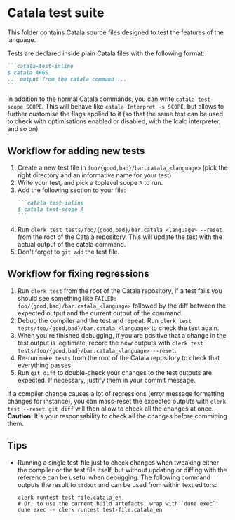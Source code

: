 # Catala test suite

This folder contains Catala source files designed to test the features of the
language.

Tests are declared inside plain Catala files with the following format:

~~~markdown
```catala-test-inline
$ catala ARGS
... output from the catala command ...
```
~~~

In addition to the normal Catala commands, you can write `catala test-scope SCOPE`.
This will behave like `catala Interpret -s SCOPE`, but allows to further
customise the flags applied to it (so that the same test can be used to check
with optimisations enabled or disabled, with the lcalc interpreter, and so on)

## Workflow for adding new tests

1. Create a new test file in `foo/{good,bad}/bar.catala_<language>` (pick the right directory and
   an informative name for your test)
2. Write your test, and pick a toplevel scope `A` to run.
3. Add the following section to your file:
      ~~~markdown
      ```catala-test-inline
      $ catala test-scope A
      ```
      ~~~
4. Run `clerk test tests/foo/{good,bad}/bar.catala_<language> --reset`
   from the root of the Catala repository. This will update the test with the
   actual output of the catala command.
5. Don't forget to `git add` the test file.

## Workflow for fixing regressions

1. Run `clerk test` from the root of the Catala repository, if a test fails
   you should see something like
   `FAILED: foo/{good,bad}/bar.catala_<language>` followed by the diff
   between the expected output and the current output of the command.
2. Debug the compiler and the test and repeat. Run
   `clerk test tests/foo/{good,bad}/bar.catala_<language>` to check the test again.
3. When you're finished debugging, if you are positive that a change in the test
   output is legitimate, record the new outputs with
   `clerk test tests/foo/{good,bad}/bar.catala_<language> --reset`.
4. Re-run `make tests` from the root of the Catala repository to check that
   everything passes.
5. Run `git diff` to double-check your changes to the test outputs are expected.
   If necessary, justify them in your commit message.

If a compiler change causes a lot of regressions (error message formatting changes
for instance), you can mass-reset the expected outputs with
`clerk test --reset`.
`git diff` will then allow to check all the changes at once.
**Caution**: It's your responsability to check all the changes before committing them.

## Tips

* Running a single test-file just to check changes when tweaking either the compiler or the test file itself, but without updating or diffing with the reference can be useful when debugging. The following command outputs the result to `stdout` and can be used from within text editors:

      clerk runtest test-file.catala_en
      # Or, to use the current build artefacts, wrap with `dune exec`:
      dune exec -- clerk runtest test-file.catala_en
